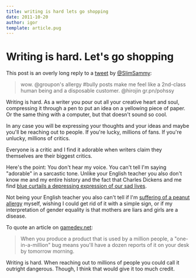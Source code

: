 ```yaml
---
title: writing is hard lets go shopping
date: 2011-10-20
author: igor
template: article.pug
---
```


# Writing is hard. Let's go shopping

This post is an overly long reply to a [tweet](http://twitter.com/#!/SlimSaammy/status/126810814677127168) by [@SlimSammy](http://twitter.com/#!/SlimSaammy):

> wow. @groupon's allergy \#bully posts make me feel like a 2nd-class human being and a disposable customer. @hirojin gr.pn/pohssy

Writing is hard. As a writer you pour out all your creative heart and soul, compressing it through a pen to put an idea on a yellowing piece of paper.
Or the same thing with a computer, but that doesn't sound so cool.

In any case you will be expressing your thoughts and your ideas and maybe you'll be reaching out to people.
If you're lucky, millions of fans.
If you're unlucky, millions of critics.

Everyone is a critic and I find it adorable when writers claim they themselves are their biggest critics.

Here's the point: You don't hear my voice.
You can't tell I'm saying "adorable" in a sarcastic tone.
Unlike your English teacher you also don't know me and my entire history and the fact that Charles Dickens and me find [blue curtails a depressing expression of our sad lives](http://imgur.com/gallery/QWGrU).

Not being your English teacher you also can't tell if I'm [suffering of a peanut allergy](http://www.groupon.com/groupon_says/groupon-says-47268927 "Groupon Says") myself, wishing I could get rid of it with a simple sign, or if my interpretation of gender equality is that mothers are liars and girls are a disease.

To quote an article on [gamedev.net](http://www.gamedev.net/blog/355/entry-2250790-there-are-many-kinds-of-ugly/ "There are many kinds of ugly"):

> When you produce a product that is used by a million people, a "one-in-a-million" bug means you'll have a dozen reports of it on your desk by tomorrow morning.

Writing is hard.
When reaching out to millions of people you could call it outright dangerous.
Though, I think that would give it too much credit.
